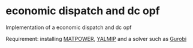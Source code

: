 # economic dispatch and dc opf
Implementation of a economic dispatch and dc opf

Requirement: installing [MATPOWER](https://matpower.org/), [YALMIP](https://yalmip.github.io/) and a solver such as [Gurobi](https://www.gurobi.com/)
